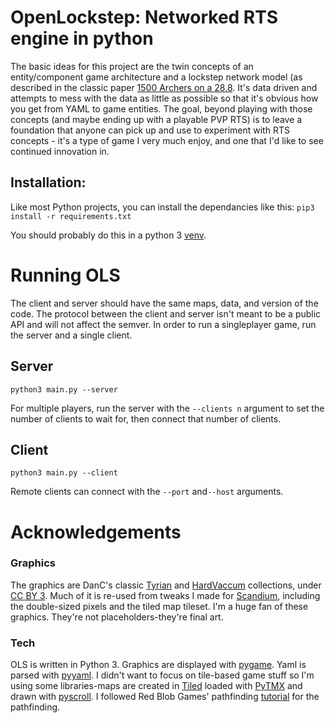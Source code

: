 # OpenLockstep: Networked RTS engine in python

The basic ideas for this project are the twin concepts of an entity/component game architecture and a lockstep network model (as described in the classic paper [1500 Archers on a 28.8](https://www.gamasutra.com/view/feature/131503/1500_archers_on_a_288_network_.php). It's data driven and attempts to mess with the data as little as possible so that it's obvious how you get from YAML to game entities. The goal, beyond playing with those concepts (and maybe ending up with a playable PVP RTS) is to leave a foundation that anyone can pick up and use to experiment with RTS concepts - it's a type of game I very much enjoy, and one that I'd like to see continued innovation in.


## Installation:
Like most Python projects, you can install the dependancies like this:
`pip3 install -r requirements.txt`

You should probably do this in a python 3 [venv](http://docs.python-guide.org/en/latest/dev/virtualenvs/).


# Running OLS

The client and server should have the same maps, data, and version of the code. The protocol between the client and server isn't meant to be a public API and will not affect the semver. In order to run a singleplayer game, run the server and a single client. 

## Server

`python3 main.py --server`

For multiple players, run the server with the `--clients n` argument to set the number of clients to wait for, then connect that number of clients. 

## Client

`python3 main.py --client`

Remote clients can connect with the `--port` and`--host` arguments.  
# Acknowledgements

### Graphics

The graphics are DanC's classic [Tyrian](http://www.lostgarden.com/2007/04/free-game-graphics-tyrian-ships-and.html) and [HardVaccum](http://www.lostgarden.com/2005/03/game-post-mortem-hard-vacuum.html) collections, under [CC BY 3](https://creativecommons.org/licenses/by-sa/3.0/). Much of it is re-used from tweaks I made for [Scandium](http://github.com/eamonnmr/scandium_rts), including the double-sized pixels and the tiled map tileset. I'm a huge fan of these graphics. They're not placeholders-they're final art.

### Tech

OLS is written in  Python 3. Graphics are displayed with [pygame](http://pygame.org). Yaml is parsed with [pyyaml](http://pyyaml.org/wiki/PyYAML). I didn't want to focus on tile-based game stuff so I'm using some libraries-maps are created in [Tiled](http://www.mapeditor.org/) loaded with [PyTMX](https://github.com/bitcraft/PyTMX) and drawn with [pyscroll](https://github.com/bitcraft/pyscroll). I followed Red Blob Games' pathfinding [tutorial](https://www.redblobgames.com/pathfinding/a-star/introduction.html) for the pathfinding.

